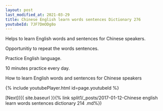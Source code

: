 ```yaml
---
layout: post
last_modified_at: 2021-03-29
title: Chinese English learn words sentences Dictionary 276 
youtubeId: 7JF7DmODg8o
---
```

 
 
Helps to learn English words and sentences for Chinese speakers.

Opportunitiy to repeat the words sentences. 

Practice English language. 
 
10 minutes practice every day. 
 
How to learn English words and sentences for Chinese speakers 
 
{% include youtubePlayer.html id=page.youtubeId %}
 
 
[Next]({{ site.baseurl }}{% link  split1/_posts/2017-01-12-Chinese english learn words sentences dictionary 214 .md%})
 

